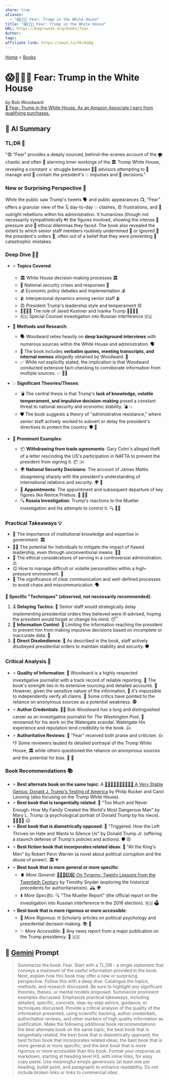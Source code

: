 ```yaml
---
share: true
aliases:
  - "😱🤡🇺🇸 Fear: Trump in the White House"
title: "😱🤡🇺🇸 Fear: Trump in the White House"
URL: https://bagrounds.org/books/fear
Author: 
tags: 
affiliate link: https://amzn.to/4kr6q8q
---
```

[Home](../index.md) > [Books](./index.md)  
# 😱🤡🇺🇸 Fear: Trump in the White House  
by Bob Woodward  
[🛒 Fear: Trump in the White House. As an Amazon Associate I earn from qualifying purchases.](https://amzn.to/4kr6q8q)  
  
## 🤖 AI Summary  
### TL;DR 📖  
"😨 "Fear" provides a deeply sourced, behind-the-scenes account of the 🌪️ chaotic and often 🚨 alarming inner workings of the 🏛️ Trump White House, revealing a constant ⚔️ struggle between 👨‍💼 advisors attempting to 🧠 manage and 🛑 contain the president's 💥 impulses and 📝 decisions."  
  
### New or Surprising Perspective 🤔  
While the public saw Trump's tweets 🗣️ and public appearances 📺, "Fear" offers a granular view of the 🗓️ day-to-day 💥 clashes, 😠 frustrations, and 🚷 outright rebellions within his administration. It humanizes (though not necessarily sympathetically 💔) the figures involved, showing the intense 🥵 pressure and 🤔 ethical dilemmas they faced. The book also revealed the extent to which senior staff members routinely undermined 🔪 or ignored 🙉 the president's orders 📜, often out of a belief that they were preventing 🚨 catastrophic mistakes.  
  
### Deep Dive 🕵️‍♂️  
  
* ⭐ **Topics Covered**:  
    * 🏛️ White House decision-making processes 🏛️  
    * 🚨 National security crises and responses 🚨  
    * 💰 Economic policy debates and implementation 💰  
    * 🫂 Interpersonal dynamics among senior staff 🫂  
    * 😠 President Trump's leadership style and temperament 😠  
    * 👨‍👩‍👧‍👦 The role of Jared Kushner and Ivanka Trump 👨‍👩‍👧‍👦  
    * 🇷🇺 Special Counsel investigation into Russian interference 🇷🇺  
  
* 🔬 **Methods and Research**:  
    * 🗣️ Woodward relies heavily on **deep background interviews** with numerous sources within the White House and administration. 🗣️  
    * 📝 The book includes **verbatim quotes, meeting transcripts, and internal memos** allegedly obtained by Woodward. 📝  
    * ✅ While not explicitly stated, the implication is that Woodward conducted extensive fact-checking to corroborate information from multiple sources. ✅ 🕵️‍♀️  
  
* 💡 **Significant Theories/Theses**:  
    * 💣 The central thesis is that Trump's **lack of knowledge, volatile temperament, and impulsive decision-making** posed a constant threat to national security and economic stability. 💣 💥  
    * 🛡️ The book suggests a theory of "administrative resistance," where senior staff actively worked to subvert or delay the president's directives to protect the country. 🛡️ 🚧  
  
* 📌 **Prominent Examples**:  
    * 📦 **Withdrawing from trade agreements**: Gary Cohn's alleged theft of a letter rescinding the US's participation in NAFTA to prevent the president from signing it. 📦 ✉️  
    * 🌍 **National Security Decisions**: The account of James Mattis disagreeing sharply with the president's understanding of international relations and security. 🌍 🤝  
    * 🚪 **Appointments**: The appointment and subsequent departure of key figures like Reince Priebus. 🚪 🚶‍♂️  
    * 🔍 **Russia Investigation**: Trump's reactions to the Mueller investigation and his attempts to control it. 🔍 🕵️‍♂️  
  
### Practical Takeaways 💡  
* 🧠 The importance of institutional knowledge and expertise in government. 🏛️  
* 👩‍💼 The potential for individuals to mitigate the impact of flawed leadership, even through unconventional means. 🦸‍♀️  
* 🤔 The ethical considerations of serving in a controversial administration. ⚖️  
* 😌 How to manage difficult or volatile personalities within a high-pressure environment. 🌋  
* 📣 The significance of clear communication and well-defined processes to avoid chaos and miscommunication. 🗣️  
  
**📌 Specific "Techniques" (observed, not necessarily recommended)**:  
  
1. ⏳ **Delaying Tactics**: 👴 Senior staff would strategically delay implementing presidential orders they believed were ill-advised, hoping the president would forget or change his mind. 😴  
2. 🛑 **Information Control**: 📰 Limiting the information reaching the president to prevent him from making impulsive decisions based on incomplete or inaccurate data. 🧐  
3. 🚫 **Direct Disobedience**: 📖 As described in the book, staff actively disobeyed presidential orders to maintain stability and security. 🛡️  
  
### Critical Analysis 🧐  
  
* ⭐ **Quality of Information**: 🏅 Woodward is a highly respected investigative journalist with a track record of reliable reporting. 🏅 The book's strength lies in its extensive sourcing and detailed accounts. 📝 However, given the sensitive nature of the information, 🤫 it's impossible to independently verify all claims. 🧐 Some critics have pointed to the reliance on anonymous sources as a potential weakness. 🕵️  
* ⭐ **Author Credentials**: 🧑‍💼 Bob Woodward has a long and distinguished career as an investigative journalist for *The Washington Post*, 📰 renowned for his work on the Watergate scandal. Watergate His experience and reputation lend credibility to the book. 👍  
* ⭐ **Authoritative Reviews**: 📰 "Fear" received both praise and criticism. 👍👎 Some reviewers lauded its detailed portrayal of the Trump White House, 🏛️ while others questioned the reliance on anonymous sources and the potential for bias. 🤔 📰  
  
### Book Recommendations 📚  
  
* ⭐ **Best alternate book on the same topic**: A [🤡🫨😭🤬😵‍💫🤥👹🇺🇸 A Very Stable Genius: Donald J. Trump's Testing of America](./a-very-stable-genius-donald-j-trumps-testing-of-america.md) by Philip Rucker and Carol Leonnig (also focusing on the Trump White House).  
* ⭐ **Best book that is tangentially related**: 🧠 "Too Much and Never Enough: How My Family Created the World's Most Dangerous Man" by Mary L. Trump (a psychological portrait of Donald Trump by his niece). 👨‍👩‍👧‍👦 😥  
* ⭐ **Best book that is diametrically opposed**: 📢 "Triggered: How the Left Thrives on Hate and Wants to Silence Us" by Donald Trump Jr. (offering a staunch defense of Trump's policies and actions). 🛡️ 😠  
* ⭐ **Best fiction book that incorporates related ideas**: 👑 "All the King's Men" by Robert Penn Warren (a novel about political corruption and the abuse of power). 🏛️ 💔  
* ⭐ **Best book that is more general or more specific**:  
    * ⬆️ *More General*: [👑🚫📜2️⃣0️⃣ On Tyranny: Twenty Lessons from the Twentieth Century](./on-tyranny.md) by Timothy Snyder (exploring the historical precedents for authoritarianism). 🕰️ 🌍  
    * ⬇️ *More Specific*: 🔍 "The Mueller Report" (the official report on the investigation into Russian interference in the 2016 election). 🇷🇺 🗳️  
* ⭐ **Best book that is more rigorous or more accessible**:  
    * 💪 *More Rigorous*: 🤓 Scholarly articles on political psychology and presidential decision-making. 📚 🧠  
    * ✨ *More Accessible*: 📰 Any news report from a major publication on the Trump presidency. 📰 🇺🇸  
  
## 💬 [Gemini](https://gemini.google.com) Prompt  
> Summarize the book: Fear. Start with a TL;DR - a single statement that conveys a maximum of the useful information provided in the book. Next, explain how this book may offer a new or surprising perspective. Follow this with a deep dive. Catalogue the topics, methods, and research discussed. Be sure to highlight any significant theories, theses, or mental models proposed. Summarize prominent examples discussed. Emphasize practical takeaways, including detailed, specific, concrete, step-by-step advice, guidance, or techniques discussed. Provide a critical analysis of the quality of the information presented, using scientific backing, author credentials, authoritative reviews, and other markers of high quality information as justification. Make the following additional book recommendations: the best alternate book on the same topic; the best book that is tangentially related; the best book that is diametrically opposed; the best fiction book that incorporates related ideas; the best book that is more general or more specific; and the best book that is more rigorous or more accessible than this book. Format your response as markdown, starting at heading level H3, with inline links, for easy copy paste. Use meaningful emojis generously (at least one per heading, bullet point, and paragraph) to enhance readability. Do not include broken links or links to commercial sites.
